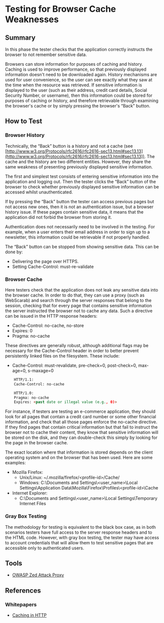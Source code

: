 # Testing for Browser Cache Weaknesses

## Summary

In this phase the tester checks that the application correctly instructs the browser to not remember sensitive data.

Browsers can store information for purposes of caching and history. Caching is used to improve performance, so that previously displayed information doesn't need to be downloaded again. History mechanisms are used for user convenience, so the user can see exactly what they saw at the time when the resource was retrieved. If sensitive information is displayed to the user (such as their address, credit card details, Social Security Number, or username), then this information could be stored for purposes of caching or history, and therefore retrievable through examining the browser's cache or by simply pressing the browser's “Back” button.

## How to Test

### Browser History

Technically, the “Back” button is a history and not a cache (see [http://www.w3.org/Protocols/rfc2616/rfc2616-sec13.html#sec13.13](http://www.w3.org/Protocols/rfc2616/rfc2616-sec13.html#sec13.13)). The cache and the history are two different entities. However, they share the same weakness of presenting previously displayed sensitive information.

The first and simplest test consists of entering sensitive information into the application and logging out. Then the tester clicks the “Back” button of the browser to check whether previously displayed sensitive information can be accessed whilst unauthenticated.

If by pressing the “Back” button the tester can access previous pages but not access new ones, then it is not an authentication issue, but a browser history issue. If these pages contain sensitive data, it means that the application did not forbid the browser from storing it.

Authentication does not necessarily need to be involved in the testing. For example, when a user enters their email address in order to sign up to a newsletter, this information could be retrievable if not properly handled.

The “Back” button can be stopped from showing sensitive data. This can be done by:

- Delivering the page over HTTPS.
- Setting Cache-Control: must-re-validate

### Browser Cache

Here testers check that the application does not leak any sensitive data into the browser cache. In order to do that, they can use a proxy (such as WebScarab) and search through the server responses that belong to the session, checking that for every page that contains sensitive information the server instructed the browser not to cache any data. Such a directive can be issued in the HTTP response headers:

- Cache-Control: no-cache, no-store
- Expires: 0
- Pragma: no-cache

These directives are generally robust, although additional flags may be necessary for the Cache-Control header in order to better prevent persistently linked files on the filesystem. These include:

- Cache-Control: must-revalidate, pre-check=0, post-check=0, max-age=0, s-maxage=0

```html
    HTTP/1.1:
    Cache-Control: no-cache
```

```html
    HTTP/1.0:
    Pragma: no-cache
    Expires: <past date or illegal value (e.g., 0)>
```

For instance, if testers are testing an e-commerce application, they should look for all pages that contain a credit card number or some other financial information, and check that all those pages enforce the no-cache directive. If they find pages that contain critical information but that fail to instruct the browser not to cache their content, they know that sensitive information will be stored on the disk, and they can double-check this simply by looking for the page in the browser cache.

The exact location where that information is stored depends on the client operating system and on the browser that has been used. Here are some examples:

- Mozilla Firefox:
  - Unix/Linux: \~/.mozilla/firefox/\<profile-id\>/Cache/
  - Windows: C:\Documents and Settings\\<user_name\>\Local Settings\Application Data\Mozilla\Firefox\Profiles\\<profile-id\>\Cache
- Internet Explorer:
  - C:\Documents and Settings\\<user_name\>\Local Settings\Temporary Internet Files

### Gray Box Testing

The methodology for testing is equivalent to the black box case, as in both scenarios testers have full access to the server response headers and to the HTML code. However, with gray box testing, the tester may have access to account credentials that will allow them to test sensitive pages that are accessible only to authenticated users.

## Tools

- [OWASP Zed Attack Proxy](https://www.owasp.org/index.php/OWASP_Zed_Attack_Proxy_Project)

## References

### Whitepapers

- [Caching in HTTP](http://www.w3.org/Protocols/rfc2616/rfc2616-sec13.html)
